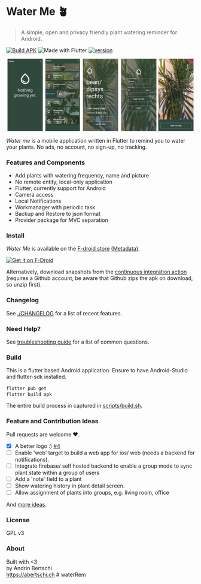 # Water Me 🪴

> A simple, open and privacy friendly plant watering reminder for Android.
  
  [![Build APK](https://github.com/abertschi/water-me/actions/workflows/build.yml/badge.svg)](https://github.com/abertschi/water-me/actions/workflows/build.yml)
   ![Made with Flutter](https://img.shields.io/badge/Made%20with-Flutter-1f425f.svg)
   [![version](https://img.shields.io/github/v/tag/abertschi/water-me?label=latest%20version)](https://img.shields.io/github/v/tag/abertschi/water-me?label=latest%20version)
<p align="left">
    <img src="./assets/preview2.png" alt="preview" width="800"/>
</p>

_Water me_ is a mobile application written in Flutter to  remind you to water your plants. No ads, no account, no sign-up, no tracking.

### Features and Components
- Add plants with watering frequency, name and picture
- No remote entity, local-only application
- Flutter, currently support for Android
- Camera access
- Local Notifications
- Workmanager with periodic task
- Backup and Restore to json format
- Provider package for MVC separation
  
### Install
_Water Me_ is available on the [F-droid store](https://f-droid.org/packages/ch.abertschi.waterme.water_me) [(Metadata)](https://gitlab.com/fdroid/fdroiddata/-/blob/master/metadata/ch.abertschi.waterme.water_me.yml).

[<img src="https://fdroid.gitlab.io/artwork/badge/get-it-on.png"
    alt="Get it on F-Droid"
    height="80">](https://f-droid.org/packages/ch.abertschi.waterme.water_me)

Alternatively, download snapshots from the [continuous integration action](https://github.com/abertschi/water-me/actions/workflows/build.yml) (requires a Github account, be aware that Github zips the apk on download, so unzip first).


### Changelog
See [./CHANGELOG](./CHANGELOG) for a list of recent features.

### Need Help?
See [troubleshooting guide](./qna.md) for a list of common questions.

### Build
This is a flutter based Android application. Ensure to have Android-Studio and flutter-sdk installed.
```
flutter pub get
flutter build apk
```

The entire build process in captured in [scripts/build.sh](https://github.com/abertschi/water-me/blob/master/scripts/build.sh).
 
### Feature and Contribution Ideas
Pull requests are welcome :heart:.

- [x] A better logo :) [#4](https://github.com/abertschi/water-me/issues/4)
- [ ] Enable 'web' target to build a web app for ios/ web (needs a backend for notifications).
- [ ] Integrate firebase/ self hosted backend to enable a group mode to sync plant state within a group of users
- [ ] Add a 'note' field to a plant
- [ ] Show watering history in plant detail screen.
- [ ] Allow assignment of plants into groups, e.g. living room, office

And [more ideas](https://github.com/abertschi/water-me/issues).

### License
GPL v3

### About
Built with <3   
by Andrin Bertschi  
https://abertschi.ch
#   w a t e r R e m 
 
 